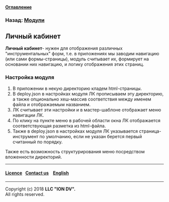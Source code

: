 #### [Оглавление](/docs/ru/index.md)

### Назад: [Модули](modules.md)

## Личный кабинет

**Личный кабинет**- нужен для отображения различных "инструментальных" форм, т.е. в приложениях мы заводим навигацию (или сами формы-страницы), модуль считывает их, формирует на основании них навигацию, и логику отображения этих страниц.

### Настройка модуля

1. В приложении в некую директорию кладем html-страницы. 
2. В deploy.json в настройках модуля ЛК прописываем эту директорию, а также опционально хеш-массив соответствия между именем файла и отображаемым названием. 
3. ЛК считывает эти настройки и в мастер-шаблоне отображает меню навигации ЛК. 
4. По клику на пункте меню в рабочей области окна ЛК отображается соответствующая разметка из html-файла.
5. Также в deploy.json в настройках модуля ЛК указывается страница-инструмент по умолчанию, если не указан берется первый считанный по порядку.

Также есть возможность структурирования меню посредством вложенности директорий.

--------------------------------------------------------------------------  


 #### [Licence](/LICENSE)&ensp;  [Contact us](https://iondv.com/portal/contacts) &ensp;  [English](/docs/en/3_modules_description/account.md) &ensp;
<div><img src="https://mc.iondv.com/watch/local/docs/framework" style="position:absolute; left:-9999px;" height=1 width=1 alt="iondv metrics"></div>         



--------------------------------------------------------------------------  

Copyright (c) 2018 **LLC "ION DV".**   
All rights reserved. 